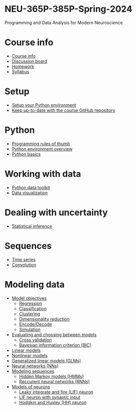 # NEU-365P-385P-Spring-2024
Programming and Data Analysis for Modern Neuroscience

# Course info
- [Course info](docs/course-info.md)
- [Discussion board](docs/discussion-board.md)
- [Homework]()
- [Syllabus]()

# Setup
- [Setup your Python environment](docs/setup-your-python-environment.md)
- [Keep up-to-date with the course GitHub repository](docs/keep-up-to-date-with-this-repo.md)

# Python
- [Programming rules of thumb](docs/programming-rules-of-thumb.md)
- [Python environment overview](docs/python-environment-overview.md)
- [Python basics](docs/python-basics.md)

# Working with data
  - [Python data toolkit](docs/python-data-toolkit.md)
  - [Data visualization](docs/data-visualization.md)

# Dealing with uncertainty
- [Statistical inference](docs/statistical-inference.md)

# Sequences
- [Time series]()
- [Convolution]()

# Modeling data
- [Model objectives]()
  - [Regression]()
  - [Classification]()
  - [Clustering]()
  - [Dimensionality reduction]()
  - [Encode/Decode]()
  - [Simulation]()
- [Evaluating and choosing between models]()
  - [Cross validation]()
  - [Bayesian information criterion (BIC)]()
- [Linear models]()
- [Nonlinear models]()
- [Generalized linear models (GLMs)]()
- [Neural networks (NNs)]()
- [Modeling sequences]()
  - [Hidden Markov models (HMMs)]()
  - [Reccurent neural networks (RNNs)]()
- [Models of neurons]()
  - [Leaky integrate and fire (LIF) neuron]()
  - [LIF neuron with synaptic input]()
  - [Hodgkin and Huxley (HH) neuron]()

